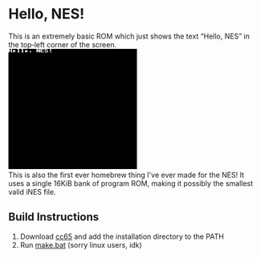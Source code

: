 # Hello, NES!

This is an extremely basic ROM which just shows the text &ldquo;Hello, NES&rdquo; in the top&hyphen;left corner of the screen.  
![A black screen with the text &ldquo;Hello, NES&rdquo in the corner.](./screenshot.png)  
This is also the first ever homebrew thing I've ever made for the NES! It uses a single 16KiB bank of program ROM, making it possibly the smallest valid iNES file.

## Build Instructions

1. Download [cc65](https://cc65.github.io/) and add the installation directory to the PATH
2. Run [make.bat](./make.bat) (sorry linux users, idk)
